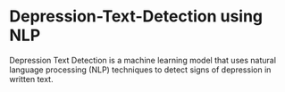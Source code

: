 # Depression-Text-Detection using NLP
Depression Text Detection is a machine learning model that uses natural language processing (NLP) techniques to detect signs of depression in written text. 
